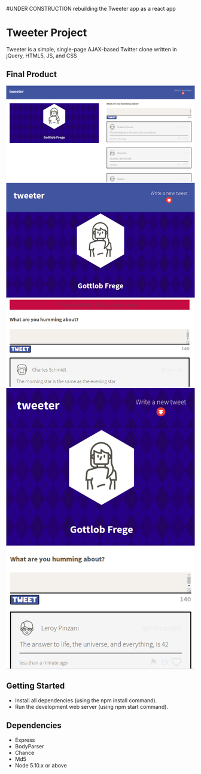 #UNDER CONSTRUCTION
rebuilding the Tweeter app as a react app

# Tweeter Project

Tweeter is a simple, single-page AJAX-based Twitter clone written in jQuery, HTML5, JS, and CSS

## Final Product

!["Screenshot of desktop view of Tweeter"](https://github.com/KPCE/tweeter/blob/master/docs/desktopView.png?raw=true)
!["Screenshot of tablet view of Tweeter, showing sample error"](https://github.com/KPCE/tweeter/blob/master/docs/tabletView.png?raw=true)
!["Screenshot of desktop view of Tweeter"](https://github.com/KPCE/tweeter/blob/master/docs/mobileView.png?raw=true)

## Getting Started

- Install all dependencies (using the npm install command).
- Run the development web server (using npm start command).

## Dependencies

- Express
- BodyParser
- Chance
- Md5
- Node 5.10.x or above
